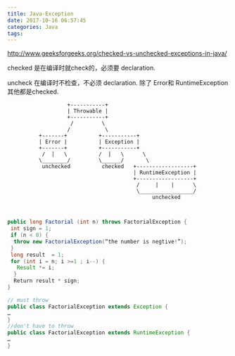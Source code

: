 ```yaml
---
title: Java-Exception
date: 2017-10-16 06:57:45
categories: Java
tags:
---
```


http://www.geeksforgeeks.org/checked-vs-unchecked-exceptions-in-java/

checked 是在编译时就check的，必须要 declaration.

uncheck 在编译时不检查，不必须 declaration. 除了 Error和 RuntimeException 其他都是checked.

```text
                   +-----------+
                   | Throwable |
                   +-----------+
                    /         \
                   /           \
          +-------+          +-----------+
          | Error |          | Exception |
          +-------+          +-----------+
           /  |   \          /  |   \      \
          \________/         \______/       \
           unchecked          checked   +------------------+
                                        | RuntimeException |
                                        +------------------+
                                         /     |    |      \
                                         \_________________/
                                              unchecked



```

```java
public long Factorial (int n) throws FactorialException {
 int sign = 1;
 if (n < 0) {
  throw new FactorialException(“the number is negtive!”);
 }
 long result  = 1;
 for (int i = n; i >=1 ; i--) {
   Result *= i;
  }
  Return result * sign;
}

// must throw
public class FactorialException extends Exception {
…
}
//don't have to throw
public class FactorialException extends RuntimeException {
…
}
```


